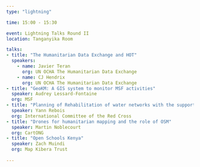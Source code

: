 ```yaml
---
type: "lightning"

time: 15:00 - 15:30

event: Lightning Talks Round II
location: Tanganyika Room

talks:
- title: "The Humanitarian Data Exchange and HOT"
  speakers:
    - name: Javier Teran
      org: UN OCHA The Humanitarian Data Exchange
    - name: CJ Hendrix
      org: UN OCHA The Humanitarian Data Exchange
- title: "GeoKM: A GIS system to monitor MSF activities"
  speaker: Audrey Lessard-Fontaine
  org: MSF
- title: "Planning of Rehabilitation of water networks with the support of OSM data"
  speaker: Yann Rebois
  org: International Committee of the Red Cross
- title: "Drones for humanitarian mapping and the role of OSM"
  speaker: Martin Noblecourt 
  org: CartONG
- title: "Open Schools Kenya"
  speaker: Zach Muindi
  org: Map Kibera Trust
  
---
```

